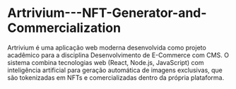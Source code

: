 # Artrivium---NFT-Generator-and-Commercialization
Artrivium é uma aplicação web moderna desenvolvida como projeto acadêmico para a disciplina Desenvolvimento de E-Commerce com CMS. O sistema combina tecnologias web (React, Node.js, JavaScript) com inteligência artificial para geração automática de imagens exclusivas, que são tokenizadas em NFTs e comercializadas dentro da própria plataforma.
